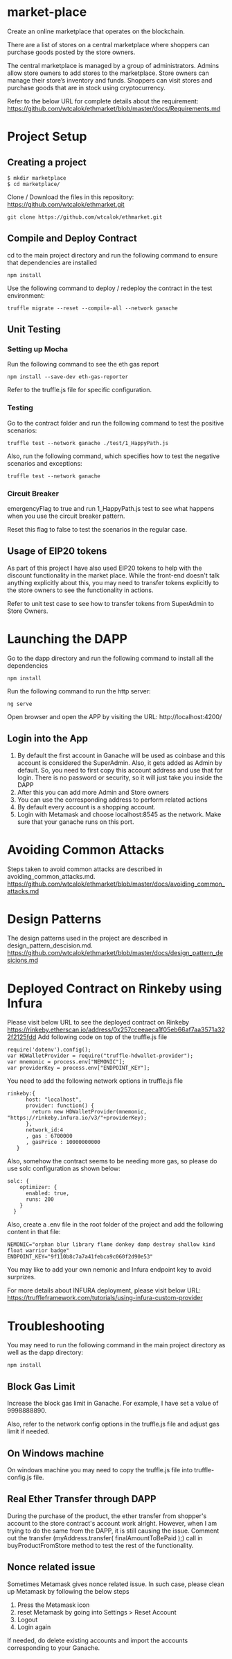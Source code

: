 # market-place
Create an online marketplace that operates on the blockchain.
 
There are a list of stores on a central marketplace where shoppers can purchase goods posted by the store owners.
 
The central marketplace is managed by a group of administrators. Admins allow store owners to add stores to the marketplace. Store owners can manage their store’s inventory and funds. Shoppers can visit stores and purchase goods that are in stock using cryptocurrency.

Refer to the below URL for complete details about the requirement: https://github.com/wtcalok/ethmarket/blob/master/docs/Requirements.md

# Project Setup 

## Creating a project
```
$ mkdir marketplace
$ cd marketplace/
```
Clone / Download the files in this repository: https://github.com/wtcalok/ethmarket.git

```
git clone https://github.com/wtcalok/ethmarket.git
```

## Compile and Deploy Contract
cd to the main project directory and run the following command to ensure that dependencies are installed
```
npm install
```
Use the following command to deploy / redeploy the contract in the test environment:
```
truffle migrate --reset --compile-all --network ganache
```

## Unit Testing
### Setting up Mocha
Run the following command to see the eth gas report
```
npm install --save-dev eth-gas-reporter
```

Refer to the truffle.js file for specific configuration.

### Testing
Go to the contract folder and run the following command to test the positive scenarios:
```
truffle test --network ganache ./test/1_HappyPath.js 
```

Also, run the following command, which specifies how to test the negative scenarios and exceptions:
```
truffle test --network ganache
```

### Circuit Breaker
 emergencyFlag to true and run 1_HappyPath.js  test to see what happens when you use the circuit breaker pattern. 
 
 Reset this flag to false to test the scenarios in the regular case.

## Usage of EIP20 tokens
As part of this project I have also used EIP20 tokens to help with the discount functionality in the market place. While the front-end doesn't talk anything explicitly about this, you may need to transfer tokens explicitly to the store owners to see the functionality in actions.

Refer to unit test case to see how to transfer tokens from SuperAdmin to Store Owners. 

# Launching the DAPP
Go to the dapp directory and run the following command to install all the dependencies
```
npm install
```

Run the following command to run the http server:
```
ng serve
```
Open browser and open the APP by visiting the URL: http://localhost:4200/

## Login into the App
1. By default the first account in Ganache will be used as coinbase and this account is considered the SuperAdmin. Also, it gets added as Admin by default. So, you need to first copy this account address and use that for login. There is no password or security, so it will just take you inside the DAPP
2. After this you can add more Admin and Store owners
3. You can use the corresponding address to perform related actions
4. By default every account is a shopping account. 
5. Login with Metamask and choose localhost:8545 as the network. Make sure that your ganache runs on this port. 

# Avoiding Common Attacks
Steps taken to avoid common attacks are described in avoiding_common_attacks.md.
https://github.com/wtcalok/ethmarket/blob/master/docs/avoiding_common_attacks.md

# Design Patterns
The design patterns used in the project are described in design_pattern_descision.md.
https://github.com/wtcalok/ethmarket/blob/master/docs/design_pattern_desicions.md

# Deployed Contract on Rinkeby using Infura
Please visit below URL to see the deployed contract on Rinkeby
https://rinkeby.etherscan.io/address/0x257cceeaeca1f05eb66af7aa3571a322f2125fdd
Add following code on top of the truffle.js file
```
require('dotenv').config();
var HDWalletProvider = require("truffle-hdwallet-provider");
var mnemonic = process.env["NEMONIC"];
var providerKey = process.env["ENDPOINT_KEY"];
```

You need to add the following network options in truffle.js file
```
rinkeby:{
      host: "localhost",
      provider: function() {
        return new HDWalletProvider(mnemonic, "https://rinkeby.infura.io/v3/"+providerKey);
      },
      network_id:4
      , gas : 6700000
      , gasPrice : 10000000000
   }
```

Also, somehow the contract seems to be needing more gas, so please do use solc configuration as shown below:
```
solc: {
    optimizer: {
      enabled: true,
      runs: 200
    }
  }
```

Also, create a .env file in the root folder of the project and add the following content in that file:
```
NEMONIC="orphan blur library flame donkey damp destroy shallow kind float warrior badge"
ENDPOINT_KEY="9f110b8c7a7a41febca9c060f2d90e53"
```

You may like to add your own nemonic and Infura endpoint key to avoid surprizes.  

For more details about INFURA deployment, please visit below URL:
https://truffleframework.com/tutorials/using-infura-custom-provider

# Troubleshooting
You may need to run the following command in the main project directory as well as the dapp directory:
```
npm install
```
## Block Gas Limit
Increase the block gas limit in Ganache. For example, I have set a value of 9998888890.

Also, refer to the network config options in the truffle.js file and adjust gas limit if needed.

## On Windows machine
On windows machine you may need to copy the truffle.js file into truffle-config.js file. 

## Real Ether Transfer through DAPP
During the purchase of the product, the ether transfer from shopper's account to the store contract's account work alright. However, when I am trying to do the same from the DAPP, it is still causing the issue. Comment out the transfer (myAddress.transfer( finalAmountToBePaid );) call in buyProductFromStore method to test the rest of the functionality. 

## Nonce related issue
Sometimes Metamask gives nonce related issue. In such case, please clean up Metamask by following the below steps
1. Press the Metamask icon
2. reset Metamask by going into Settings > Reset Account
3. Logout 
4. Login again

If needed, do delete existing accounts and import the accounts corresponding to your Ganache. 

